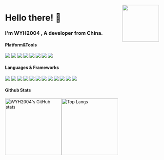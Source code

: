 <a href="https://counter.wyh2004.moe/"><img src="https://counter.wyh2004.moe/get/@github.readme?theme=asoul" height="120" align="right"></a>

# Hello there! 🤝

### I'm WYH2004 , A developer from China.

#### Platform&Tools
[![](https://img.shields.io/badge/Windows-11-4e9eee?style=for-the-badge&logo=windows&logoColor=ffffff)](https://www.microsoft.com/windows/windows-11)
[![](https://img.shields.io/badge/Linux-Debian-A81D33?style=for-the-badge&logo=Debian&logoColor=ffffff)](https://www.microsoft.com/windows)
[![](https://img.shields.io/badge/Windows%20Server-2019-4e9eee?style=for-the-badge&logo=windows&logoColor=ffffff)](https://www.microsoft.com/windows)
[![](https://img.shields.io/badge/Xiaomi-13-f45a00?style=for-the-badge&logo=android&logoColor=ffffff)](https://www.mi.com/)
[![](https://img.shields.io/badge/Xiaomi-Pad%206-f45a00?style=for-the-badge&logo=android&logoColor=ffffff)](https://www.mi.com/)
[![](https://img.shields.io/badge/Iphone-SE-999999?style=for-the-badge&logo=apple&logoColor=ffffff)](https://www.apple.com/)
[![](https://img.shields.io/badge/IDE-JetBrains-000000?style=for-the-badge&logo=jetbrains&logoColor=ffffff)](https://www.apple.com/)
[![](https://img.shields.io/badge/IDE-Visual%20Studio-007ec6?style=for-the-badge&logo=&logoColor=ffffff)](https://www.apple.com/)

#### Languages & Frameworks
![](https://img.shields.io/badge/-java-000000?style=for-the-badge&logo=OpenJDK&logoColor=ffffff)
![](https://img.shields.io/badge/-kotlin-7F52FF?style=for-the-badge&logo=kotlin&logoColor=ffffff)
![](https://img.shields.io/badge/-c%23-A8B9CC?style=for-the-badge&logo=C&logoColor=ffffff)
![](https://img.shields.io/badge/-python-3776AB?style=for-the-badge&logo=python&logoColor=ffffff)
![](https://img.shields.io/badge/-php-777BB4?style=for-the-badge&logo=php&logoColor=ffffff)
![](https://img.shields.io/badge/-HTML5-E34F26?style=for-the-badge&logo=html5&logoColor=ffffff)
![](https://img.shields.io/badge/-linux-FCC624?style=for-the-badge&logo=linux&logoColor=ffffff)
![](https://img.shields.io/badge/-markdown-000000?style=for-the-badge&logo=markdown&logoColor=ffffff)
![](https://img.shields.io/badge/-abb%20robot%20studio-FF9E0F?style=for-the-badge&logo=abbrobotstudio&logoColor=ffffff)
![](https://img.shields.io/badge/-arduino-00878F?style=for-the-badge&logo=arduino&logoColor=ffffff)
![](https://img.shields.io/badge/-espressif-E7352C?style=for-the-badge&logo=espressif&logoColor=ffffff)
![](https://img.shields.io/badge/-spigot-ED8106?style=for-the-badge&logo=spigotmc&logoColor=ffffff)

#### Github Stats
<img src="https://github-readme-stats-one-bice.vercel.app/api?username=WYH2004-MC&count_private=true&theme=dark&show_icons=true&include_all_commits=true&role=OWNER,ORGANIZATION_MEMBER,COLLABORATOR" alt="WYH2004's GitHub stats" height="185px" /><img src="https://github-readme-stats-one-bice.vercel.app/api/top-langs/?username=WYH2004-MC&layout=compact&langs_count=8&theme=dark&role=OWNER,ORGANIZATION_MEMBER" alt="Top Langs" height="185px" />
